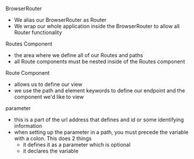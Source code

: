 BrowserRouter

- We alias our BrowserRouter as Router
- We wrap our whole application inside the BrowserRouter to allow all Router functionality

Routes Component

- the area where we define all of our Routes and paths
- all Route components must be nested inside of the Routes component

Route Component

- allows us to define our view
- we use the path and element keywords to define our endpoint and the component we'd like to view

parameter

- this is a part of the url address that defines and id or some identifying information
- when setting up the parameter in a path, you must precede the variable with a colon. This does 2 things
  - it defines it as a parameter which is optional
  - it declares the variable
